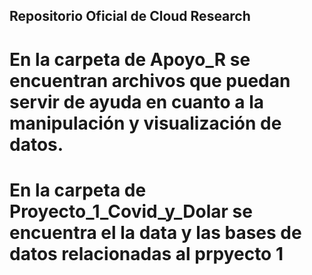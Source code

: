## Repositorio Oficial de Cloud Research

# En la carpeta de Apoyo_R se encuentran archivos que puedan servir de ayuda en cuanto a la manipulación y visualización de datos.

# En la carpeta de Proyecto_1_Covid_y_Dolar se encuentra el la data y las bases de datos relacionadas al prpyecto 1
